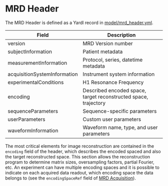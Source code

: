 # MRD Header
<!-- The flexible data structure is defined by the xml schema definition in [schema/ismrmrd.xsd](../schema/ismrmrd.xsd). An example of an XML file for a Cartesian 3D acquisition can be found [schema/ismrmrd_example.xml](../schema/ismrmrd_example.xml). -->

The MRD Header is defined as a Yardl record in [model/mrd_header.yml](../model/mrd_header.yml).

| Field                         | Description
| --                            | --
| version                       | MRD Version number
| subjectInformation            | Patient metadata
| measurementInformation        | Protocol, series, datetime metadata
| acquisitionSystemInformation  | Instrument system information
| experimentalConditions        | H1 Resonance Frequency
| encoding                      | Described encoded space, target reconstructed space, trajectory
| sequenceParameters            | Sequence-specific parameters
| userParameters                | Custom user parameters
| waveformInformation           | Waveform name, type, and user parameters

The most critical elements for image reconstruction are contained in the `encoding` field of the header, which describes the encoded spaced and also the target reconstructed space.
This section allows the reconstruction program to determine matrix sizes, oversampling factors, partial Fourier, etc.
An experiment can have multiple encoding spaces and it is possible to indicate on each acquired data readout, which encoding space the data belongs to (see the `encodingSpaceRef` field of [MRD Acquisition](AcquisitionHeader)).
